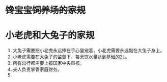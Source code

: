 # ~~馋宝宝饲养场的家规~~

# 小老虎和大兔子的家规



1. 大兔子需要把小老虎永远捧在手心里宠着，小老虎需要永远黏在大兔子身上。
2. 小老虎需要在大兔子的监督下，每天饮水量达到基础的2L。
3. 所有出行都需要上报国家中央审核。
4. 夫人负责掌管家庭财务。
5. 


